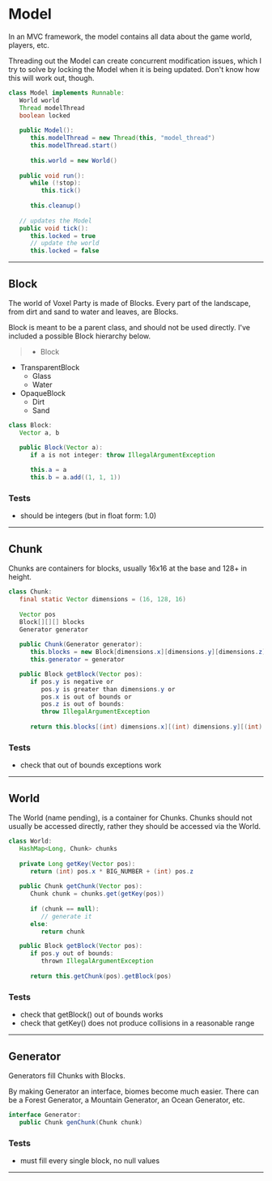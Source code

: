 # Model
In an MVC framework, the model contains all data about the game world, players, etc.

Threading out the Model can create concurrent modification issues, which I try to solve by locking the Model when it is being updated.
Don't know how this will work out, though.
```java
class Model implements Runnable:
   World world
   Thread modelThread
   boolean locked
   
   public Model():
      this.modelThread = new Thread(this, "model_thread")
      this.modelThread.start()
      
      this.world = new World()
   
   public void run():
      while (!stop):
         this.tick()
      
      this.cleanup()
   
   // updates the Model
   public void tick():
      this.locked = true
      // update the world
      this.locked = false
```
---

## Block
The world of Voxel Party is made of Blocks. Every part of the landscape, from dirt and sand to water and leaves, are Blocks.

Block is meant to be a parent class, and should not be used directly. I've included a possible Block hierarchy below.

> * Block
   * TransparentBlock
      * Glass
      * Water
   * OpaqueBlock
      * Dirt
      * Sand

```java
class Block:
   Vector a, b

   public Block(Vector a):
      if a is not integer: throw IllegalArgumentException
      
      this.a = a
      this.b = a.add((1, 1, 1))
```

### Tests
* should be integers (but in float form: 1.0)

---

## Chunk
Chunks are containers for blocks, usually 16x16 at the base and 128+ in height.

```java
class Chunk:
   final static Vector dimensions = (16, 128, 16)
   
   Vector pos
   Block[][][] blocks
   Generator generator
   
   public Chunk(Generator generator):
      this.blocks = new Block[dimensions.x][dimensions.y][dimensions.z]
      this.generator = generator

   public Block getBlock(Vector pos):
      if pos.y is negative or
         pos.y is greater than dimensions.y or
         pos.x is out of bounds or
         pos.z is out of bounds:
         throw IllegalArgumentException
      
      return this.blocks[(int) dimensions.x][(int) dimensions.y][(int) dimensions.z]

```

### Tests
* check that out of bounds exceptions work

---

## World
The World (name pending), is a container for Chunks. Chunks should not usually be accessed directly, rather they should be accessed via the World.

```java
class World:
   HashMap<Long, Chunk> chunks
   
   private Long getKey(Vector pos):
      return (int) pos.x * BIG_NUMBER + (int) pos.z
   
   public Chunk getChunk(Vector pos):
      Chunk chunk = chunks.get(getKey(pos))
      
      if (chunk == null):
         // generate it
      else:
         return chunk

   public Block getBlock(Vector pos):
      if pos.y out of bounds:
         thrown IllegalArgumentException
   
      return this.getChunk(pos).getBlock(pos)

```

### Tests
* check that getBlock() out of bounds works
* check that getKey() does not produce collisions in a reasonable range

---

## Generator
Generators fill Chunks with Blocks.

By making Generator an interface, biomes become much easier. There can be a Forest Generator, a Mountain Generator, an Ocean Generator, etc.
```java
interface Generator:
   public Chunk genChunk(Chunk chunk)

```

### Tests
* must fill every single block, no null values

---

